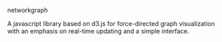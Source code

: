 networkgraph

A javascript library based on d3.js for force-directed graph visualization with an emphasis on real-time updating and a simple interface.
